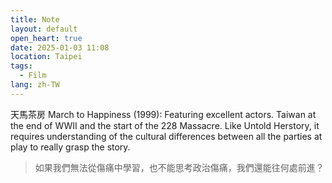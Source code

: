 ```yaml
---
title: Note
layout: default
open_heart: true
date: 2025-01-03 11:08
location: Taipei
tags: 
  - Film
lang: zh-TW
---
```


天馬茶房 March to Happiness (1999): Featuring excellent actors. Taiwan at the end of WWII and the start of the 228 Massacre. Like Untold Herstory, it requires understanding of the cultural differences between all the parties at play to really grasp the story. 

> 如果我們無法從傷痛中學習，也不能思考政治傷痛，我們還能往何處前進？

